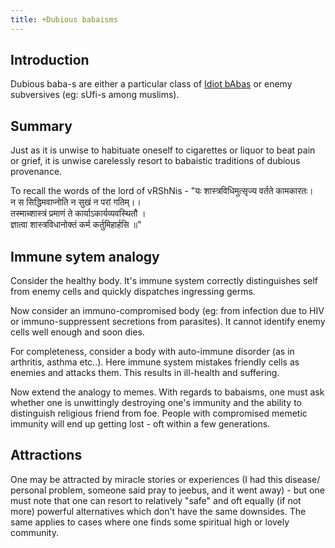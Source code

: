 ```yaml
---
title: +Dubious babaisms
---
```


## Introduction
Dubious baba-s are either a particular class of [Idiot bAbas](../../polity/external-affairs/id/idiot-bAba/) or enemy subversives (eg: sUfi-s among muslims).

## Summary
Just as it is unwise to habituate oneself to cigarettes or liquor to beat pain or grief, it is unwise carelessly resort to babaistic traditions of dubious provenance.

To recall the words of the lord of vRShNis - 
"यः शास्त्रविधिमुत्सृज्य वर्तते कामकारतः।  
 न स सिद्धिमवाप्नोति न सुखं न परां गतिम्।।  
 तस्माच्शास्त्रं प्रमाणं ते कार्याऽकार्यव्यवस्थितौ ।  
 ज्ञात्वा शास्त्रविधानोक्तं कर्म कर्तुमिहार्हसि ॥"

## Immune sytem analogy
Consider the healthy body. It's immune system correctly distinguishes self from enemy cells and quickly dispatches ingressing germs.

Now consider an immuno-compromised body (eg: from infection due to HIV or immuno-suppressent secretions from parasites). It cannot identify enemy cells well enough and soon dies.

For completeness, consider a body with auto-immune disorder (as in arthritis, asthma etc..). Here immune system mistakes friendly cells as enemies and attacks them. This results in ill-health and suffering.

Now extend the analogy to memes. With regards to babaisms, one must ask whether one is unwittingly destroying one's immunity and the ability to distinguish religious friend from foe. People with compromised memetic immunity will end up getting lost - oft within a few generations. 

## Attractions
One may be attracted by miracle stories or experiences (I had this disease/ personal problem, someone said pray to jeebus, and it went away) - but one must note that one can resort to relatively "safe" and oft equally (if not more) powerful alternatives which don't have the same downsides. The same applies to cases where one finds some spiritual high or lovely community. 

